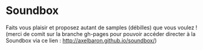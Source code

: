 # Soundbox
Faits vous plaisir et proposez autant de samples (débilles) que vous voulez !
(merci de comit sur la branche gh-pages pour pouvoir accéder directer à la Soundbox via ce lien : http://axelbaron.github.io/soundbox/)
